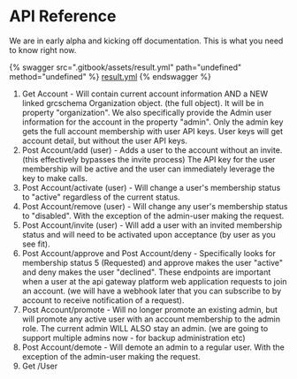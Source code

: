 # API Reference

We are in early alpha and kicking off documentation. This is what you need to know right now.

{% swagger src=".gitbook/assets/result.yml" path="undefined" method="undefined" %}
[result.yml](.gitbook/assets/result.yml)
{% endswagger %}

1. Get Account - Will contain current account information AND a NEW linked grcschema Organization object. (the full object). It will be in property "organization". We also specifically provide the Admin user information for the account in the property "admin". Only the admin key gets the full account membership with user API keys. User keys will get account detail, but without the user API keys.
2. Post Account/add (user) - Adds a user to the account without an invite. (this effectively bypasses the invite process) The API key for the user membership will be active and the user can immediately leverage the key to make calls.
3. Post Account/activate (user) - Will change a user's membership status to "active" regardless of the current status.
4. Post Account/remove (user) - Will change any user's membership status to "disabled". With the exception of the admin-user making the request.
5. Post Account/invite (user) - Will add a user with an invited membership status and will need to be activated upon acceptance (by user as you see fit).
6. Post Account/approve and Post Account/deny - Specifically looks for membership status 5 (Requested) and approve makes the user "active" and deny makes the user "declined". These endpoints are important when a user at the api gateway platform web application requests to join an account. (we will have a webhook later that you can subscribe to by account to receive notification of a request).
7. Post Account/promote - Will no longer promote an existing admin, but will promote any active user with an account membership to the admin role. The current admin WILL ALSO stay an admin. (we are going to support multiple admins now - for backup administration etc)
8. Post Account/demote - Will demote an admin to a regular user. With the exception of the admin-user making the request.
9. Get /User
